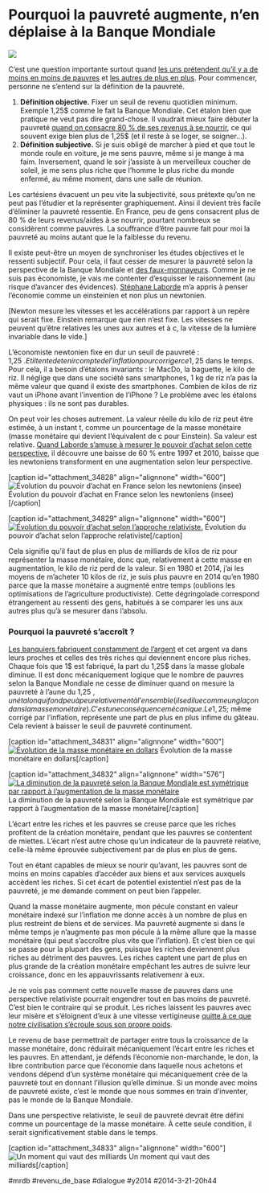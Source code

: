 # Pourquoi la pauvreté augmente, n’en déplaise à la Banque Mondiale

![](_i/soleil1.webp)

C’est une question importante surtout quand [les uns prétendent qu’il y a de moins en moins de pauvres](http://www.banquemondiale.org/fr/news/press-release/2013/04/17/remarkable-declines-in-global-poverty-but-major-challenges-remain) et [les autres de plus en plus](http://www.michelcollon.info/La-pauvrete-a-t-elle-diminue-dans.html). Pour commencer, personne ne s’entend sur la définition de la pauvreté.
1. **Définition objective.** Fixer un seuil de revenu quotidien minimum. Exemple 1,25$ comme le fait la Banque Mondiale. Cet étalon bien que pratique ne veut pas dire grand-chose. Il vaudrait mieux faire débuter la pauvreté [quand on consacre 80 % de ses revenus à se nourrir](../../2008/12/la-pyramide-ne-decolle-pas.md), ce qui souvent exige bien plus de 1,25$ (et il reste à se loger, se soigner…).
2. **Définition subjective.** Si je suis obligé de marcher à pied et que tout le monde roule en voiture, je me sens pauvre, même si je mange à ma faim. Inversement, quand le soir j’assiste à un merveilleux coucher de soleil, je me sens plus riche que l’homme le plus riche du monde enfermé, au même moment, dans une salle de réunion.

Les cartésiens évacuent un peu vite la subjectivité, sous prétexte qu’on ne peut pas l’étudier et la représenter graphiquement. Ainsi il devient très facile d’éliminer la pauvreté ressentie. En France, peu de gens consacrent plus de 80 % de leurs revenus/aides à se nourrir, pourtant nombreux se considèrent comme pauvres. La souffrance d’être pauvre fait pour moi la pauvreté au moins autant que le la faiblesse du revenu.

Il existe peut-être un moyen de synchroniser les études objectives et le ressenti subjectif. Pour cela, il faut cesser de mesurer la pauvreté selon la perspective de la Banque Mondiale et [des faux-monnayeurs](http://www.agoravox.fr/actualites/economie/article/scoop-la-banque-d-angleterre-149472). Comme je ne suis pas économiste, je vais me contenter d’esquisser le raisonnement (au risque d’avancer des évidences). [Stéphane Laborde](http://www.creationmonetaire.info/) m’a appris à penser l’économie comme un einsteinien et non plus un newtonien.

[Newton mesure les vitesses et les accélérations par rapport à un repère qui serait fixe. Einstein remarque que rien n’est fixe. Les vitesses ne peuvent qu’être relatives les unes aux autres et à c, la vitesse de la lumière invariable dans le vide.]

L’économiste newtonien fixe en dur un seuil de pauvreté : 1,25 $. Et il tente de tenir compte de l’inflation pour corriger ce 1,25 $ dans le temps. Pour cela, il a besoin d’étalons invariants : le MacDo, la baguette, le kilo de riz. Il néglige que dans une société sans smartphones, 1 kg de riz n’a pas la même valeur que quand il existe des smartphones. Combien de kilos de riz vaut un iPhone avant l’invention de l’iPhone ? Le problème avec les étalons physiques : ils ne sont pas durables.

On peut voir les choses autrement. La valeur réelle du kilo de riz peut être estimée, à un instant t, comme un pourcentage de la masse monétaire (masse monétaire qui devient l’équivalent de c pour Einstein). Sa valeur est relative. [Quand Laborde s’amuse à mesurer le pouvoir d’achat selon cette perspective](http://www.creationmonetaire.info/2010/04/pouvoir-dachat-de-leuro-de-1997-a-2010.html), il découvre une baisse de 60 % entre 1997 et 2010, baisse que les newtoniens transforment en une augmentation selon leur perspective.

[caption id="attachment\_34828" align="alignnone" width="600"]![Évolution du pouvoir d’achat en France selon les newtoniens (insee)](_i/insee.gif) Évolution du pouvoir d’achat en France selon les newtoniens (insee)[/caption]

[caption id="attachment\_34829" align="alignnone" width="600"][![Évolution du pouvoir d’achat selon l’approche relativiste.](_i/AchatRelativ.webp)](http://www.creationmonetaire.info/2010/04/pouvoir-dachat-de-leuro-de-1997-a-2010.html) Évolution du pouvoir d’achat selon l’approche relativiste[/caption]

Cela signifie qu’il faut de plus en plus de milliards de kilos de riz pour représenter la masse monétaire, donc que, relativement à cette masse en augmentation, le kilo de riz perd de la valeur. Si en 1980 et 2014, j’ai les moyens de m’acheter 10 kilos de riz, je suis plus pauvre en 2014 qu’en 1980 parce que la masse monétaire a augmenté entre temps (oublions les optimisations de l’agriculture productiviste). Cette dégringolade correspond étrangement au ressenti des gens, habitués à se comparer les uns aux autres plus qu’à se mesurer dans l’absolu.

### Pourquoi la pauvreté s’accroît ?

[Les banquiers fabriquent constamment de l’argent](http://www.agoravox.fr/actualites/economie/article/scoop-la-banque-d-angleterre-149472) et cet argent va dans leurs proches et celles des très riches qui deviennent encore plus riches. Chaque fois que 1$ est fabriqué, la part du 1,25$ dans la masse globale diminue. Il est donc mécaniquement logique que le nombre de pauvres selon la Banque Mondiale ne cesse de diminuer quand on mesure la pauvreté à l’aune du 1,25 $, un étalon qui fond peu à peu relativement à l’ensemble (il se dilue comme un glaçon dans la masse monétaire). C’est une conséquence mécanique. Le 1,25 $; même corrigé par l’inflation, représente une part de plus en plus infime du gâteau. Cela revient à baisser le seuil de pauvreté continument.

[caption id="attachment\_34831" align="alignnone" width="600"][![Évolution de la masse monétaire en dollars](_i/inflationUSM1.webp)](http://www.sacra-moneta.com/Crise-financiere/L-Amerique-vers-l-hyperinflation.html) Évolution de la masse monétaire en dollars[/caption]

[caption id="attachment\_34832" align="alignnone" width="576"][![La diminution de la pauvreté selon la Banque Mondiale est symétrique par rapport à l’augmentation de la masse monétaire](_i/pauvres.png)](http://www.washingtonpost.com/blogs/wonkblog/wp/2013/05/09/these-three-charts-show-how-the-world-could-end-extreme-poverty-by-2030/) La diminution de la pauvreté selon la Banque Mondiale est symétrique par rapport à l’augmentation de la masse monétaire[/caption]

L’écart entre les riches et les pauvres se creuse parce que les riches profitent de la création monétaire, pendant que les pauvres se contentent de miettes. L’écart n’est autre chose qu’un indicateur de la pauvreté relative, celle-là même éprouvée subjectivement par de plus en plus de gens.

Tout en étant capables de mieux se nourir qu’avant, les pauvres sont de moins en moins capables d’accéder aux biens et aux services auxquels accèdent les riches. Si cet écart de potentiel existentiel n’est pas de la pauvreté, je me demande comment on peut bien l’appeler.

Quand la masse monétaire augmente, mon pécule constant en valeur monétaire indexé sur l’inflation me donne accès à un nombre de plus en plus restreint de biens et de services. Ma pauvreté augmente si dans le même temps je n’augmente pas mon pécule à la même allure que la masse monétaire (qui peut s’accroître plus vite que l’inflation). Et c’est bien ce qui se passe pour la plupart des gens, puisque les riches deviennent plus riches au détriment des pauvres. Les riches captent une part de plus en plus grande de la création monétaire empêchant les autres de suivre leur croissance, donc en les appauvrissants relativemenr à eux.

Je ne vois pas comment cette nouvelle masse de pauvres dans une perspective relativiste pourrait engendrer tout en bas moins de pauvreté. C’est bien le contraire qui se produit. Les riches laissent les pauvres avec leur misère et s’éloignent d’eux à une vitesse vertigineuse [quitte à ce que notre civilisation s’écroule sous son propre poids](aphorisme-2.md).

Le revenu de base permettrait de partager entre tous la croissance de la masse monétaire, donc réduirait mécaniquement l’écart entre les riches et les pauvres. En attendant, je défends l’économie non-marchande, le don, la libre contribution parce que l’économie dans laquelle nous achetons et vendons dépend d’un système monétaire qui mécaniquement crée de la pauvreté tout en donnant l’illusion qu’elle diminue. Si un monde avec moins de pauvreté existe, c’est le monde que nous sommes en train d’inventer, pas le monde de la Banque Mondiale.

Dans une perspective relativiste, le seuil de pauvreté devrait être défini comme un pourcentage de la masse monétaire. À cette seule condition, il serait significativement stable dans le temps.

[caption id="attachment\_34833" align="alignnone" width="600"]![Un moment qui vaut des milliards](_i/soleil1.webp) Un moment qui vaut des milliards[/caption]



#mrdb #revenu_de_base #dialogue #y2014 #2014-3-21-20h44
